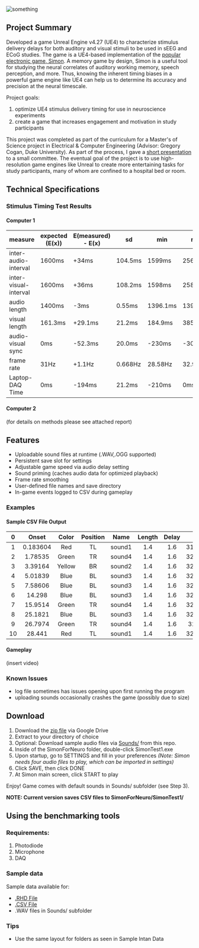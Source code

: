 ![something](https://i.imgur.com/as5GhAn.png)

## Project Summary
Developed a game Unreal Engine v4.27 (UE4) to characterize stimulus delivery delays for both auditory and visual stimuli to be used in sEEG and ECoG studies. The game is a UE4-based implementation of the [popular electronic game, Simon](https://en.wikipedia.org/wiki/Simon_(game)). A memory game by design, Simon is a useful tool for studying the neural correlates of auditory working memory, speech perception, and more. Thus, knowing the inherent timing biases in a powerful game engine like UE4 can help us to determine its accuracy and precision at the neural timescale.

Project goals:
1. optimize UE4 stimulus delivery timing for use in neuroscience experiments
2. create a game that increases engagement and motivation in study participants

This project was completed as part of the curriculum for a Master's of Science project in Electrical & Computer Engineering (Advisor: Gregory Cogan, Duke University). As part of the process, I gave a [short presentation](https://docs.google.com/presentation/d/e/2PACX-1vTYunatrHIF_dEswvlyRBQls0-UcbHC2gGNquG2_JlpQTFi_Uf162eQxXcN1pgXnw/pub?start=false&loop=false&delayms=10000) to a small committee. The eventual goal of the project is to use high-resolution game engines like Unreal to create more entertaining tasks for study participants, many of whom are confined to a hospital bed or room.

## Technical Specifications

### Stimulus Timing Test Results

#### Computer 1

| measure               | expected (E(x)) | E(measured) - E(x) | sd      | min      | max      |
| --------------------- | --------------- | ---------------- | ------- | -------- | -------- |
| inter-audio-interval  | 1600ms          | +34ms            | 104.5ms | 1599ms   | 2560ms   |
| inter-visual-interval | 1600ms          | +36ms            | 108.2ms | 1598ms   | 2580ms   |
| audio length          | 1400ms          | \-3ms            | 0.55ms  | 1396.1ms | 1398.1ms |
| visual length         | 161.3ms         | +29.1ms          | 21.2ms  | 184.9ms  | 385ms    |
| audio-visual sync     | 0ms             | \-52.3ms         | 20.0ms  | \-230ms  | \-30.1ms |
| frame rate            | 31Hz            | +1.1Hz           | 0.668Hz | 28.58Hz  | 32.91Hz  |
| Laptop-DAQ Time         | 0ms             | \-194ms          | 21.2ms  | \-210ms  | 0ms      |


#### Computer 2

(for details on methods please see attached report)

## Features
* Uploadable sound files at runtime (.WAV,.OGG supported)
* Persistent save slot for settings
* Adjustable game speed via audio delay setting
* Sound priming (caches audio data for optimized playback)
* Frame rate smoothing
* User-defined file names and save directory
* In-game events logged to CSV during gameplay

### Examples

#### Sample CSV File Output
**0**|**Onset**|**Color**|**Position**|**Name**|**Length**|**Delay**|**FPS**
:-----:|:-----:|:-----:|:-----:|:-----:|:-----:|:-----:|:-----:
1|0.183604|Red|TL|sound1|1.4|1.6|31.7124
2|1.78535|Green|TR|sound4|1.4|1.6|32.3526
3|3.39164|Yellow|BR|sound2|1.4|1.6|32.0403
4|5.01839|Blue|BL|sound3|1.4|1.6|32.6082
5|7.58606|Blue|BL|sound3|1.4|1.6|32.3935
6|14.298|Blue|BL|sound3|1.4|1.6|32.3883
7|15.9514|Green|TR|sound4|1.4|1.6|32.5098
8|25.1821|Blue|BL|sound3|1.4|1.6|32.2785
9|26.7974|Green|TR|sound4|1.4|1.6|32.444
10|28.441|Red|TL|sound1|1.4|1.6|32.2311

#### Gameplay
(insert video)

### Known Issues
* log file sometimes has issues opening upon first running the program
* uploading sounds occasionally crashes the game (possibly due to size)

## Download

1. Download the [zip file](https://drive.google.com/file/d/1a45qIra9obIWfJzV1viKUjM7vuCHuTvx/view?usp=sharing) via Google Drive
2. Extract to your directory of choice
3. Optional: Download sample audio files via [Sounds/](https://github.com/orbitalhybridization/SimonforNeuro/tree/main/Sounds) from this repo.
4. Inside of the SimonForNeuro folder, double-click SimonTest1.exe
5. Upon startup, go to SETTINGS and fill in your preferences *(Note: Simon needs four audio files to play, which can be imported in settings)*
7. Click SAVE, then click DONE
8. At Simon main screen, click START to play

Enjoy! Game comes with default sounds in Sounds/ subfolder (see Step 3).

**NOTE: Current version saves CSV files to SimonForNeuro/SimonTest1/**

## Using the benchmarking tools
### Requirements:
1. Photodiode
2. Microphone
3. DAQ

### Sample data
Sample data available for:
* [.RHD File](https://drive.google.com/drive/folders/1f36aAD_Uoqpxgpse4-SgAn9CM8oxs9nb?usp=share_link)
* [.CSV File](something.com)
* .WAV files in Sounds/ subfolder

### Tips
* Use the same layout for folders as seen in Sample Intan Data
